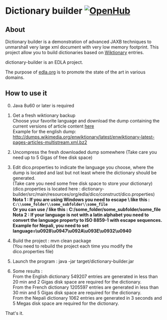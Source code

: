 # Dictionary builder [![OpenHub](http://www.openhub.net/p/dictionary-builder/widgets/project_thin_badge.gif)](https://www.openhub.net/p/dictionary-builder)
## About ##
Dictionary builder is a demonstration of advanced JAXB techniques to unmarshall very large xml document with very low memory footprint. 
This project allow you to build dictionaries based on [Wiktionary](http://www.wiktionary.org/) entries.   

dictionary-builder is an EDLA project.

The purpose of [edla.org](http://www.edla.org) is to promote the state of the art in various domains.

## How to use it ##

0. Java 8u60 or later is required 

1. Get a fresh wiktionary backup   
Choose your favorite language and download the dump containing the current versions of article content [here](http://download.wikimedia.org/backup-index.html)  
Example for the english dump:
http://dumps.wikimedia.org/enwiktionary/latest/enwiktionary-latest-pages-articles-multistream.xml.bz2

2. Uncompress the fresh downloaded dump somewhere
(Take care you need up to 5 Gigas of free disk space)

3. Edit dico.properties to indicate the language you choose, where the dump is located and last but not least where the dictionary should be generated.  
(Take care you need some free disk space to store your dictionary)  
(dico.properties is located here : dictionary-builder/src/main/resources/org/edla/dico/construct/dico.properties)  
**Nota 1 : If you are using Windows you need to escape \ like this : `C:\\some_folder\\some_subfolder\\some_file`**   
**Or you can use / like this : C:/some_folder/some_subfolder/some_file**   
**Nota 2 : If your language is not with a latin alphabet you need to convert the language property to ISO 8859-1 with escape sequences.**  
**Example for Nepali, you need to set language=\u0928\u0947\u092A\u093E\u0932\u0940**  

4. Build the project : mvn clean package  
(You need to rebuild the project each time you modify the dico.properties file)

5. Launch the program :  java -jar target/dictionary-builder.jar

6. Some results :  
From the English dictionary 549207 entries are generated in less than 20 min and 2 Gigas disk space are required for the dictionary.  
From the French dictionary 1205597 entries are generated in less than 30 min and 5 Gigas disk space are required for the dictionary.   
From the Nepali dictionary 1062 entries are generated in 3 seconds and 5 Megas disk space are required for the dictionary.  

That's it.
